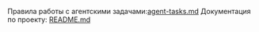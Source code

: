 Правила работы с агентскими задачами:[agent-tasks.md](docs/development/workflows/agent-tasks.md) 
Документация по проекту: [README.md](docs/README.md)

